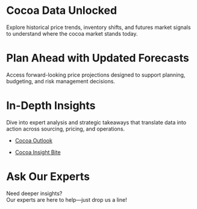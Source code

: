 <link rel="stylesheet" href="doc/assets/style.css">

# Cocoa Data Unlocked
Explore historical price trends, inventory shifts, and futures market signals to understand where the cocoa market stands today.

# Plan Ahead with Updated Forecasts
Access forward-looking price projections designed to support planning, budgeting, and risk management decisions.

# In-Depth Insights
Dive into expert analysis and strategic takeaways that translate data into action across sourcing, pricing, and operations.

- [Cocoa Outlook](https://app.frontierview.com/insightBite/3097/what-do-us-tariffs-mean-for-the-pharma-industry-in-latin-america)

- [Cocoa Insight Bite](https://app.frontierview.com/insightBite/3091/commodities-outlook-cocoa)

# Ask Our Experts
Need deeper insights?  
Our experts are here to help—just drop us a line!

